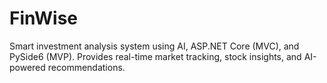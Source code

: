 # FinWise
Smart investment analysis system using AI, ASP.NET Core (MVC), and PySide6 (MVP). Provides real-time market tracking, stock insights, and AI-powered recommendations.
